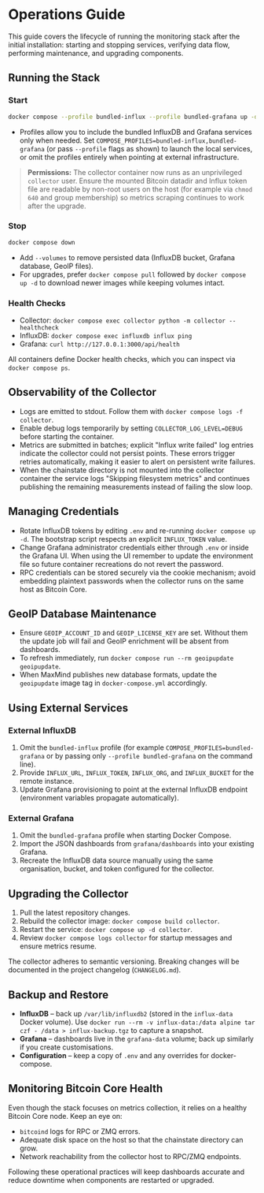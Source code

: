 # Operations Guide

This guide covers the lifecycle of running the monitoring stack after the initial
installation: starting and stopping services, verifying data flow, performing maintenance,
and upgrading components.

## Running the Stack

### Start

```bash
docker compose --profile bundled-influx --profile bundled-grafana up -d
```

* Profiles allow you to include the bundled InfluxDB and Grafana services only when needed.
  Set `COMPOSE_PROFILES=bundled-influx,bundled-grafana` (or pass `--profile` flags as shown)
  to launch the local services, or omit the profiles entirely when pointing at external
  infrastructure.

> **Permissions:** The collector container now runs as an unprivileged `collector` user.
> Ensure the mounted Bitcoin datadir and Influx token file are readable by non-root users on
> the host (for example via `chmod 640` and group membership) so metrics scraping continues to
> work after the upgrade.

### Stop

```bash
docker compose down
```

* Add `--volumes` to remove persisted data (InfluxDB bucket, Grafana database, GeoIP files).
* For upgrades, prefer `docker compose pull` followed by `docker compose up -d` to download
  newer images while keeping volumes intact.

### Health Checks

* Collector: `docker compose exec collector python -m collector --healthcheck`
* InfluxDB: `docker compose exec influxdb influx ping`
* Grafana: `curl http://127.0.0.1:3000/api/health`

All containers define Docker health checks, which you can inspect via `docker compose ps`.

## Observability of the Collector

* Logs are emitted to stdout. Follow them with `docker compose logs -f collector`.
* Enable debug logs temporarily by setting `COLLECTOR_LOG_LEVEL=DEBUG` before starting the
  container.
* Metrics are submitted in batches; explicit "Influx write failed" log entries indicate the
  collector could not persist points. These errors trigger retries automatically, making it
  easier to alert on persistent write failures.
* When the chainstate directory is not mounted into the collector container the service logs
  "Skipping filesystem metrics" and continues publishing the remaining measurements instead
  of failing the slow loop.

## Managing Credentials

* Rotate InfluxDB tokens by editing `.env` and re-running `docker compose up -d`. The
  bootstrap script respects an explicit `INFLUX_TOKEN` value.
* Change Grafana administrator credentials either through `.env` or inside the Grafana UI.
  When using the UI remember to update the environment file so future container recreations
  do not revert the password.
* RPC credentials can be stored securely via the cookie mechanism; avoid embedding plaintext
  passwords when the collector runs on the same host as Bitcoin Core.

## GeoIP Database Maintenance

* Ensure `GEOIP_ACCOUNT_ID` and `GEOIP_LICENSE_KEY` are set. Without them the update job will
  fail and GeoIP enrichment will be absent from dashboards.
* To refresh immediately, run `docker compose run --rm geoipupdate geoipupdate`.
* When MaxMind publishes new database formats, update the `geoipupdate` image tag in
  `docker-compose.yml` accordingly.

## Using External Services

### External InfluxDB

1. Omit the `bundled-influx` profile (for example `COMPOSE_PROFILES=bundled-grafana` or by
   passing only `--profile bundled-grafana` on the command line).
2. Provide `INFLUX_URL`, `INFLUX_TOKEN`, `INFLUX_ORG`, and `INFLUX_BUCKET` for the remote
   instance.
3. Update Grafana provisioning to point at the external InfluxDB endpoint (environment
   variables propagate automatically).

### External Grafana

1. Omit the `bundled-grafana` profile when starting Docker Compose.
2. Import the JSON dashboards from `grafana/dashboards` into your existing Grafana.
3. Recreate the InfluxDB data source manually using the same organisation, bucket, and token
   configured for the collector.

## Upgrading the Collector

1. Pull the latest repository changes.
2. Rebuild the collector image: `docker compose build collector`.
3. Restart the service: `docker compose up -d collector`.
4. Review `docker compose logs collector` for startup messages and ensure metrics resume.

The collector adheres to semantic versioning. Breaking changes will be documented in the
project changelog (`CHANGELOG.md`).

## Backup and Restore

* **InfluxDB** – back up `/var/lib/influxdb2` (stored in the `influx-data` Docker volume).
  Use `docker run --rm -v influx-data:/data alpine tar czf - /data > influx-backup.tgz` to
  capture a snapshot.
* **Grafana** – dashboards live in the `grafana-data` volume; back up similarly if you create
  customisations.
* **Configuration** – keep a copy of `.env` and any overrides for docker-compose.

## Monitoring Bitcoin Core Health

Even though the stack focuses on metrics collection, it relies on a healthy Bitcoin Core
node. Keep an eye on:

* `bitcoind` logs for RPC or ZMQ errors.
* Adequate disk space on the host so that the chainstate directory can grow.
* Network reachability from the collector host to RPC/ZMQ endpoints.

Following these operational practices will keep dashboards accurate and reduce downtime when
components are restarted or upgraded.
